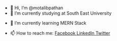 - 👋 Hi, I’m @motalibpathan
- 🔭 I’m currently studying at South East University
<!--- - 👀 I’m interested in ... --->
- 🌱 I’m currently learning MERN Stack
<!--- - 💞️ I’m looking to collaborate on ... --->
- 📫 How to reach me: <a href="http://facebook.com"> Facebook </a> <a href="https://www.linkedin.com/in/motalib-pathan-301846144/"> LinkedIn </a> 
<a href="https://twitter.com/motalibpathan11"> Twitter </a> 

<!---
motalibpathan/motalibpathan is a ✨ special ✨ repository because its `README.md` (this file) appears on your GitHub profile.
You can click the Preview link to take a look at your changes.
https://github.com/FahimMuntashir
--->
